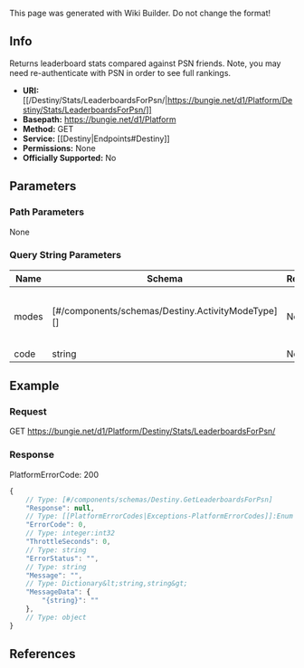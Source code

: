 <span class="wiki-builder">This page was generated with Wiki Builder. Do not change the format!</span>

## Info
Returns leaderboard stats compared against PSN friends. Note, you may need re-authenticate with PSN in order to see full rankings.

* **URI:** [[/Destiny/Stats/LeaderboardsForPsn/|https://bungie.net/d1/Platform/Destiny/Stats/LeaderboardsForPsn/]]
* **Basepath:** https://bungie.net/d1/Platform
* **Method:** GET
* **Service:** [[Destiny|Endpoints#Destiny]]
* **Permissions:** None
* **Officially Supported:** No

## Parameters
### Path Parameters
None

### Query String Parameters
Name | Schema | Required | Description
---- | ------ | -------- | -----------
modes | [#/components/schemas/Destiny.ActivityModeType][] | No | Game modes to return. Comma separated.
code | string | No | 

## Example
### Request
GET https://bungie.net/d1/Platform/Destiny/Stats/LeaderboardsForPsn/

### Response
PlatformErrorCode: 200
```javascript
{
    // Type: [#/components/schemas/Destiny.GetLeaderboardsForPsn]
    "Response": null,
    // Type: [[PlatformErrorCodes|Exceptions-PlatformErrorCodes]]:Enum
    "ErrorCode": 0,
    // Type: integer:int32
    "ThrottleSeconds": 0,
    // Type: string
    "ErrorStatus": "",
    // Type: string
    "Message": "",
    // Type: Dictionary&lt;string,string&gt;
    "MessageData": {
        "{string}": ""
    },
    // Type: object
}

```

## References

